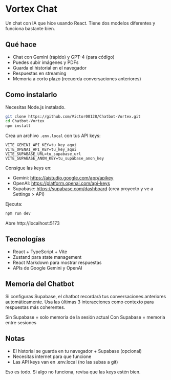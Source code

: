 # Vortex Chat

Un chat con IA que hice usando React. Tiene dos modelos diferentes y funciona bastante bien.

## Qué hace

- Chat con Gemini (rápido) y GPT-4 (para código)
- Puedes subir imágenes y PDFs
- Guarda el historial en el navegador
- Respuestas en streaming
- Memoria a corto plazo (recuerda conversaciones anteriores)

## Como instalarlo

Necesitas Node.js instalado.

```bash
git clone https://github.com/Victor00128/Chatbot-Vortex.git
cd Chatbot-Vortex
npm install
```

Crea un archivo `.env.local` con tus API keys:

```
VITE_GEMINI_API_KEY=tu_key_aqui
VITE_OPENAI_API_KEY=tu_key_aqui
VITE_SUPABASE_URL=tu_supabase_url
VITE_SUPABASE_ANON_KEY=tu_supabase_anon_key
```

Consigue las keys en:
- Gemini: https://aistudio.google.com/app/apikey
- OpenAI: https://platform.openai.com/api-keys
- Supabase: https://supabase.com/dashboard (crea proyecto y ve a Settings > API)

Ejecuta:

```bash
npm run dev
```

Abre http://localhost:5173

## Tecnologías

- React + TypeScript + Vite
- Zustand para state management
- React Markdown para mostrar respuestas
- APIs de Google Gemini y OpenAI

## Memoria del Chatbot

Si configuras Supabase, el chatbot recordará tus conversaciones anteriores automáticamente. Usa las últimas 3 interacciones como contexto para respuestas más coherentes.

Sin Supabase = solo memoria de la sesión actual
Con Supabase = memoria entre sesiones

## Notas

- El historial se guarda en tu navegador + Supabase (opcional)
- Necesitas internet para que funcione
- Las API keys van en .env.local (no las subas a git)

Eso es todo. Si algo no funciona, revisa que las keys estén bien.